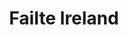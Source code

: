---
title: "Failte Ireland"
address: "Belfast Welcome Centre, 47, Donegall Place, Belfast, Co. Antrim, BT1 5AD"
tel: "028 9031 2345"
county: "Antrim"
category: "Zoos And Aquariums"
type: "Content"
lat: "054.5977390000"
lng: "-005.9302110000"
---